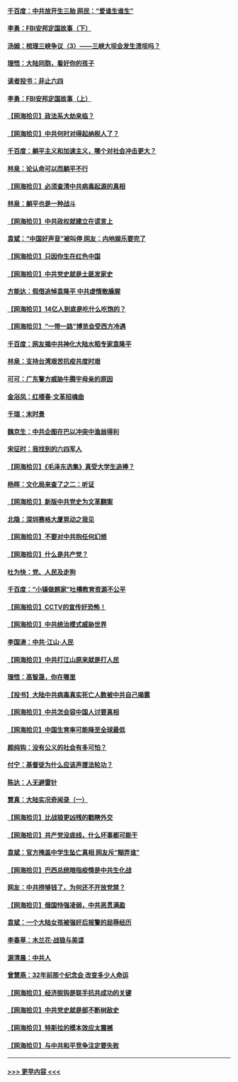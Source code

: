 #### [千百度：中共放开生三胎 网民：“爱谁生谁生”](../pages/nsc993/n12990644.md?t=06011852) 
#### [李勇：FBI安邦定国故事（下）](../pages/nsc993/n12987854.md?t=06011852) 
#### [汤姆：梳理三峡争议（3）——三峡大坝会发生溃坝吗？](../pages/nsc993/n12989806.md?t=06011852) 
#### [理悟：大陆同胞，看好你的孩子](../pages/nsc993/n12989778.md?t=06011852) 
#### [读者投书：非止六四](../pages/nsc993/n12989673.md?t=06011852) 
#### [李勇：FBI安邦定国故事（上）](../pages/nsc993/n12987749.md?t=06011852) 
#### [【网海拾贝】政法系大劫来临？](../pages/nsc993/n12987596.md?t=06011852) 
#### [【网海拾贝】中共何时对得起纳税人了？](../pages/nsc993/n12985578.md?t=06011852) 
#### [千百度：躺平主义和加速主义，哪个对社会冲击更大？](../pages/nsc993/n12985512.md?t=06011852) 
#### [林泉：论认命可以而躺平不行](../pages/nsc993/n12985505.md?t=06011852) 
#### [【网海拾贝】必须查清中共病毒起源的真相](../pages/nsc993/n12984276.md?t=06011852) 
#### [林泉：躺平也是一种战斗](../pages/nsc993/n12984194.md?t=06011852) 
#### [【网海拾贝】中共政权就建立在谎言上](../pages/nsc993/n12981880.md?t=06011852) 
#### [袁斌：“中国好声音”被叫停 网友：内地娱乐要完了](../pages/nsc993/n12981826.md?t=06011852) 
#### [【网海拾贝】只因你生在红色中国](../pages/nsc993/n12979096.md?t=06011852) 
#### [【网海拾贝】中共党史就是土匪发家史](../pages/nsc993/n12976478.md?t=06011852) 
#### [方能达：假借追悼袁隆平 中共虚情散臊腥](../pages/nsc993/n12976396.md?t=06011852) 
#### [【网海拾贝】14亿人到底是吃什么吃饱的？](../pages/nsc993/n12974125.md?t=06011852) 
#### [【网海拾贝】“一带一路”博览会受西方冷遇](../pages/nsc993/n12971787.md?t=06011852) 
#### [千百度：网友揭中共神化大陆水稻专家袁隆平](../pages/nsc993/n12971733.md?t=06011852) 
#### [林泉：支持台湾艰苦抗疫共度时艰](../pages/nsc993/n12971350.md?t=06011852) 
#### [可可：广东警方威胁牛腾宇母亲的原因](../pages/nsc993/n12971100.md?t=06011852) 
#### [金浴凤：红楼春·文革招魂曲](../pages/nsc993/n12970354.md?t=06011852) 
#### [千瑞：末时景](../pages/nsc993/n12970337.md?t=06011852) 
#### [魏京生：中共企图在巴以冲突中渔翁得利](../pages/nsc993/n12970286.md?t=06011852) 
#### [宋征时：我找到的六四军人](../pages/nsc993/n12970213.md?t=06011852) 
#### [【网海拾贝】《毛泽东选集》真受大学生追捧？](../pages/nsc993/n12968779.md?t=06011852) 
#### [杨晖：文化局来查了之二：听证](../pages/nsc993/n12966528.md?t=06011852) 
#### [【网海拾贝】新版中共党史为文革翻案](../pages/nsc993/n12967526.md?t=06011852) 
#### [北隐：深圳赛格大厦晃动之我见](../pages/nsc993/n12967393.md?t=06011852) 
#### [【网海拾贝】不要对中共抱任何幻想](../pages/nsc993/n12965222.md?t=06011852) 
#### [【网海拾贝】什么是共产党？](../pages/nsc993/n12962781.md?t=06011852) 
#### [吐为快：党、人民及走狗](../pages/nsc993/n12962747.md?t=06011852) 
#### [千百度：“小镇做题家”吐槽教育资源不公平](../pages/nsc993/n12962705.md?t=06011852) 
#### [【网海拾贝】CCTV的宣传好恐怖！](../pages/nsc993/n12959984.md?t=06011852) 
#### [【网海拾贝】中共统治模式威胁世界](../pages/nsc993/n12957622.md?t=06011852) 
#### [李国涛：中共‧江山‧人民](../pages/nsc993/n12957502.md?t=06011852) 
#### [【网海拾贝】中共打江山原来就是打人民](../pages/nsc993/n12954345.md?t=06011852) 
#### [理悟：高智晟，你在哪里](../pages/nsc993/n12953115.md?t=06011852) 
#### [【投书】大陆中共病毒真实死亡人数被中共自己揭露](../pages/nsc993/n12953050.md?t=06011852) 
#### [【网海拾贝】中共怎会容中国人讨要真相](../pages/nsc993/n12952161.md?t=06011852) 
#### [【网海拾贝】中国生育率可能降至全球最低](../pages/nsc993/n12948793.md?t=06011852) 
#### [颜纯钩：没有公义的社会有多可怕？](../pages/nsc993/n12947626.md?t=06011852) 
#### [付宁：基督徒为什么应该声援法轮功？](../pages/nsc993/n12947233.md?t=06011852) 
#### [陈达：人无避雷针](../pages/nsc993/n12947098.md?t=06011852) 
#### [慧真：大陆实况奇闻录（一）](../pages/nsc993/n12945811.md?t=06011852) 
#### [【网海拾贝】比战狼更凶残的戳瞎外交](../pages/nsc993/n12945717.md?t=06011852) 
#### [【网海拾贝】共产党没底线，什么坏事都可能干](../pages/nsc993/n12942090.md?t=06011852) 
#### [袁斌：官方掩盖中学生坠亡真相 网友斥“糊弄谁”](../pages/nsc993/n12942029.md?t=06011852) 
#### [【网海拾贝】巴西总统暗指疫情是中共生化战](../pages/nsc993/n12938999.md?t=06011852) 
#### [网友：中共捞够钱了，为何还不开放党禁？](../pages/nsc993/n12938952.md?t=06011852) 
#### [【网海拾贝】俄国恃强凌弱，中共恶贯满盈](../pages/nsc993/n12936626.md?t=06011852) 
#### [袁斌：一个大陆女孩被强奸后报警的屈辱经历](../pages/nsc993/n12936547.md?t=06011852) 
#### [李春草：木兰花·战狼与美谍](../pages/nsc993/n12935995.md?t=06011852) 
#### [源清晨：中共人](../pages/nsc993/n12935589.md?t=06011852) 
#### [曾慧燕：32年前那个纪念会 改变多少人命运](../pages/nsc993/n12934233.md?t=06011852) 
#### [【网海拾贝】经济脱钩是联手抗共成功的关键](../pages/nsc993/n12934176.md?t=06011852) 
#### [【网海拾贝】中共党史就是部不断树敌史](../pages/nsc993/n12932844.md?t=06011852) 
#### [【网海拾贝】特斯拉的模本效应太震撼](../pages/nsc993/n12925626.md?t=06011852) 
#### [【网海拾贝】与中共和平竞争注定要失败](../pages/nsc993/n12923326.md?t=06011852) 

----
#### [ >>> 更早内容 <<< ](../indexes/nsc993-earlier.md)
